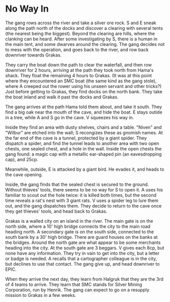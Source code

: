 # No Way In

The gang rows across the river and take a silver ore rock.
S and E sneak along the path north of the docks and discover a clearing with several tents (the nearest being the biggest).
Beyond the clearing are hills, where the clanking can be heard.
After some investigating by S, there is a human in the main tent, and some dwarves around the clearing.
The gang decides not to mess with the operation, and goes back to the river, and row back downriver towards Grakas.

They carry the boat down the path to clear the waterfall, and then row downriver for 2 hours, arriving at the path they took north from Hama's shack.
They float the remaining 4 hours to Grakas.
(It was at this point where they encountered an SMC boat (the same kind as the gang stole), 
where A creeped out the rower using his unseen servant and other tricks?)
Just before getting to Grakas, they find docks on the north bank.
They take the boat inland and walk it past the docks and Grakas.

The gang arrives at the path Hama told them about, and take it south.
They find a big oak near the mouth of the cave, and hide the boat.
E stays outide in a tree, while A and S go in the cave.  V squeezes his way in.

Inside they find an area with dusty shelves, chairs and a table.
"Niven" and "Wilbur" are etched into the wall;
S recongizes these as gnomish names.
At the far end of the cave is a tunnel, protected by a giant spider.
They dispatch a spider, and find the tunnel leads to another area with two open chests, one sealed chest, and a hole in the wall.
Inside the open chests the gang found: a magic cap with a metallic ear-shaped pin (an eavesdropping cap), and 25cp.

Meanwhile, outside, E is attacked by a giant bird. He evades it, and heads to the cave opening.

Inside, the gang finds that the sealed chest is secured to the ground.
Without thieves' tools, there seems to be no way for S to open it.
A uses his familiar to scout out the hole twice: it is killed both times, but the second time reveals a rat's nest with 3 giant rats.
V uses a spider leg to lure them out, and the gang dispatches them.
They decide to return to the cave once they get thieves' tools,
and head back to Grakas.

Grakas is a walled city on an island in the river.
The main gate is on the north side, where a 10' high bridge connects the city to the main road heading north.
A secondary gate is on the south side, connected to the south bank by a 30' high bridge.
There are guard houses on the banks at the bridges.
Around the north gate are what appear to be some merchants heading into the city.
At the south gate are 3 beggars.
V gives each 8cp, but none have any information.
They try in vain to get into the city, but a letter or badge is needed.
A recalls that a cartographer colleague is in the city, but declines to use that contact.
The gang give up, and head downriver to EPIC.

When they arrive the next day, they learn from Halgruk that they are the 3rd of 4 teams to arrive.
They learn that SMC stands for Silver Mining Corporation, run by Henrik.
The gang can expect to go on a resupply mission to Grakas in a few weeks.

